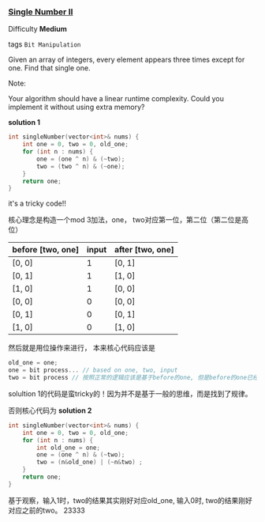 ### [Single Number II](https://leetcode.com/problems/single-number-ii/)

Difficulty **Medium**

tags  `Bit Manipulation`

Given an array of integers, every element appears three times except for one. Find that single one.

Note:

Your algorithm should have a linear runtime complexity. Could you implement it without using extra memory?

**solution 1**
```c++
int singleNumber(vector<int>& nums) {
    int one = 0, two = 0, old_one;
    for (int n : nums) {
        one = (one ^ n) & (~two);
        two = (two ^ n) & (~one);
    }
    return one;
}
```

it's a tricky code!!

核心理念是构造一个mod 3加法，one， two对应第一位，第二位（第二位是高位）

before [two, one]| input |after [two, one]
----------------|--------|----
[0, 0]          | 1      | [0, 1]
[0, 1]          | 1      | [1, 0]
[1, 0]          | 1      | [0, 0]
[0, 0]          | 0      | [0, 0]  
[0, 1]          | 0      | [0, 1]    
[1, 0]          | 0      | [1, 0]   

然后就是用位操作来进行， 本来核心代码应该是
```c++
old_one = one;
one = bit process... // based on one, two, input  
two = bit process // 按照正常的逻辑应该是基于before的one, 但是before的one已经修改了， 所以前面存了old_one.  
```
solultion 1的代码是蛮tricky的！因为并不是基于一般的思维，而是找到了规律。

否则核心代码为
**solution 2**
```c++
int singleNumber(vector<int>& nums) {
    int one = 0, two = 0, old_one;
    for (int n : nums) {
        int old_one = one;
        one = (one ^ n) & (~two);
        two = (n&old_one) | (~n&two) ;
    }
    return one;
}
```
基于观察，输入1时，two的结果其实刚好对应old_one, 输入0时, two的结果刚好对应之前的two。 23333
